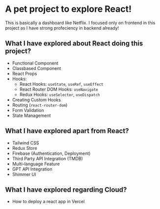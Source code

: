 # A pet project to explore React!

This is basically a dashboard like Netflix. I focused only on frontend in this project as I have strong profeciency in backend already!

## What I have explored about React doing this project?

- Functional Component
- Classbased Component
- React Props
- Hooks:
    - React Hooks: `useState`, `useRef`, `useEffect`
    - React Router DOM Hooks: `useNavigate`
    - Redux Hooks: `useSelector`, `useDispatch`
- Creating Custom Hooks
- Routing (`react-router-dom`)
- Form Validation
- State Management

## What I have explored apart from React?

- Tailwind CSS
- Redux Store
- Firebase (Authentication, Deployment)
- Third Party API Integration (TMDB)
- Multi-language Feature
- GPT API Integration
- Shimmer UI

## What I have explored regarding Cloud?

- How to deploy a react app in Vercel